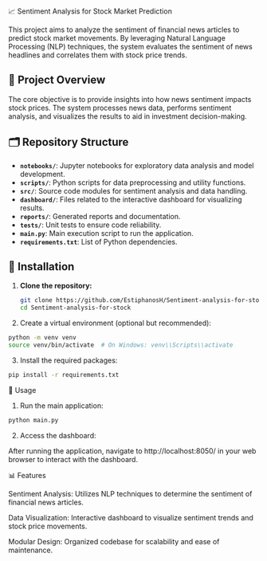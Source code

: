  📈 Sentiment Analysis for Stock Market Prediction

This project aims to analyze the sentiment of financial news articles to predict stock market movements. By leveraging Natural Language Processing (NLP) techniques, the system evaluates the sentiment of news headlines and correlates them with stock price trends.

## 🧠 Project Overview

The core objective is to provide insights into how news sentiment impacts stock prices. The system processes news data, performs sentiment analysis, and visualizes the results to aid in investment decision-making.

## 🗂️ Repository Structure

- **`notebooks/`**: Jupyter notebooks for exploratory data analysis and model development.
- **`scripts/`**: Python scripts for data preprocessing and utility functions.
- **`src/`**: Source code modules for sentiment analysis and data handling.
- **`dashboard/`**: Files related to the interactive dashboard for visualizing results.
- **`reports/`**: Generated reports and documentation.
- **`tests/`**: Unit tests to ensure code reliability.
- **`main.py`**: Main execution script to run the application.
- **`requirements.txt`**: List of Python dependencies.

## 🔧 Installation

1. **Clone the repository:**

   ```bash
   git clone https://github.com/EstiphanosH/Sentiment-analysis-for-stock.git
   cd Sentiment-analysis-for-stock
   ```
2. Create a virtual environment (optional but recommended):

```bash
python -m venv venv
source venv/bin/activate  # On Windows: venv\\Scripts\\activate
```
3. Install the required packages:
 ```bash
pip install -r requirements.txt
```
🚀 Usage
1.   Run the main application:
```bash
python main.py
```
2. Access the dashboard:

After running the application, navigate to http://localhost:8050/ in your web browser to interact with the dashboard.


📊 Features

Sentiment Analysis: Utilizes NLP techniques to determine the sentiment of financial news articles.

Data Visualization: Interactive dashboard to visualize sentiment trends and stock price movements.

Modular Design: Organized codebase for scalability and ease of maintenance.
